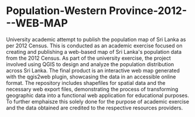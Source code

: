 # Population-Western Province-2012---WEB-MAP
University academic attempt to publish the population map of Sri Lanka as per 2012 Census. 
This is conducted as an academic exercise focused on creating and publishing a web-based map of Sri Lanka's population data from the 2012 Census. As part of the university exercise, the project involved using QGIS to design and analyze the population distribution across Sri Lanka. The final product is an interactive web map generated with the qgis2web plugin, showcasing the data in an accessible online format. The repository includes shapefiles for spatial data and the necessary web export files, demonstrating the process of transforming geographic data into a functional web application for educational purposes. To further emphaisze this solely done for the purpose of academic exercise and the data obtained are credited to the respective resources providers.
